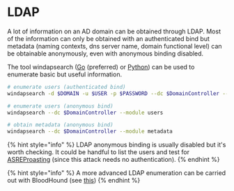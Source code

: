 # LDAP

A lot of information on an AD domain can be obtained through LDAP. Most of the information can only be obtained with an authenticated bind but metadata \(naming contexts, dns server name, domain functional level\) can be obtainable anonymously, even with anonymous binding disabled.

The tool windapsearch \([Go](https://github.com/ropnop/go-windapsearch) \(preferred\) or [Python](https://github.com/ropnop/windapsearch)\) can be used to enumerate basic but useful information.

```bash
# enumerate users (authenticated bind)
windapsearch -d $DOMAIN -u $USER -p $PASSWORD --dc $DomainController --module users

# enumerate users (anonymous bind)
windapsearch --dc $DomainController --module users

# obtain metadata (anonymous bind)
windapsearch --dc $DomainController --module metadata
```

{% hint style="info" %}
LDAP anonymous binding is usually disabled but it's worth checking. It could be handful to list the users and test for [ASREProasting](../movement/abusing-kerberos/asreproast.md) \(since this attack needs no authentication\).
{% endhint %}

{% hint style="info" %}
A more advanced LDAP enumeration can be carried out with BloodHound \(see [this](ldap.md)\)
{% endhint %}



